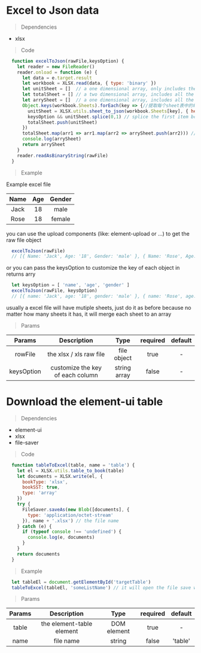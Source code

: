 # Excel to Json data

> Dependencies
- xlsx

> Code
``` javascript
  function excelToJson(rawFile,keysOption) {
    let reader = new FileReader()
    reader.onload = function (e) {
      let data = e.target.result
      let workbook = XLSX.read(data, { type: 'binary' }) 
      let unitSheet = []  // a one dimensional array, only includes the data in someome sheet
      let totalSheet = [] // a two dimensional array, includes all the data in the all sheets
      let arrySheet = []  // a one dimensional array, includes all the data in the all sheets
      Object.keys(workbook.Sheets).forEach(key => {//提取每个sheet表中的每条数据并保存备用
        unitSheet = XLSX.utils.sheet_to_json(workbook.Sheets[key], { header: keysOption })
        keysOption && unitSheet.splice(0,1) // splice the first item bcz we don't need it, it just label, you can redefine it by keysOption
        totalSheet.push(unitSheet)
      })
      totalSheet.map(arr1 => arr1.map(arr2 => arrySheet.push(arr2))) // generate a one dimensional arry for back-end to receives
      console.log(arrySheet)
      return arrySheet
    }
    reader.readAsBinaryString(rawFile)
  }
```

> Example

Example excel file 

| Name | Age | Gender |
| :--: | :-: | :----: |
| Jack | 18 | male |
| Rose | 18 | female |

you can use the upload components (like: element-upload or ...) to get the raw file object
``` javascript
  excelToJson(rawFile)
  // [{ Name: 'Jack', Age: '18', Gender: 'male' }, { Name: 'Rose', Age: '18',  Gender: 'female' }]
```
or you can pass the keysOption to customize the key of each object in returns arry
``` javascript
  let keysOption = [ 'name', 'age', 'gender' ]
  excelToJson(rawFile, keysOption)
  // [{ name: 'Jack', age: '18', gender: 'male' }, { name: 'Rose', age: '18',  gender: 'female' }]
```
usually a excel file will have mutiple sheets, just do it as before because no matter how many sheets it has, it will merge each sheet to an array

> Params

| Params | Description | Type | required | default |
| :------: | :-----------: | :----: | :-------: | :---: |
| rowFile | the xlsx / xls raw file | file object | true | - |
| keysOption | customize the key of each column | string array | false | - |


# Download the element-ui table

> Dependencies
- element-ui
- xlsx
- file-saver

> Code
``` javascript
  function tableToExcel(table, name = 'table') {
    let el = XLSX.utils.table_to_book(table)
    let documents = XLSX.write(el, {
      bookType: 'xlsx',
      bookSST: true,
      type: 'array'
    })
    try {
      FileSaver.saveAs(new Blob([documents], {
        type: 'application/octet-stream'
      }), name + '.xlsx') // the file name
    } catch (e) {
      if (typeof console !== 'undefined') {
        console.log(e, documents)
      }
    }
    return documents
  }
```

> Example

``` javascript
  let tableEl = document.getElementById('targetTable')
  tableToExcel(tableEl, 'someListName') // it will open the file save window automatically
```

> Params

| Params | Description | Type | required | default |
| :------: | :-----------: | :----: | :-------: | :---: |
| table | the element-table element | DOM element | true | - |
| name | file name | string | false | 'table' |